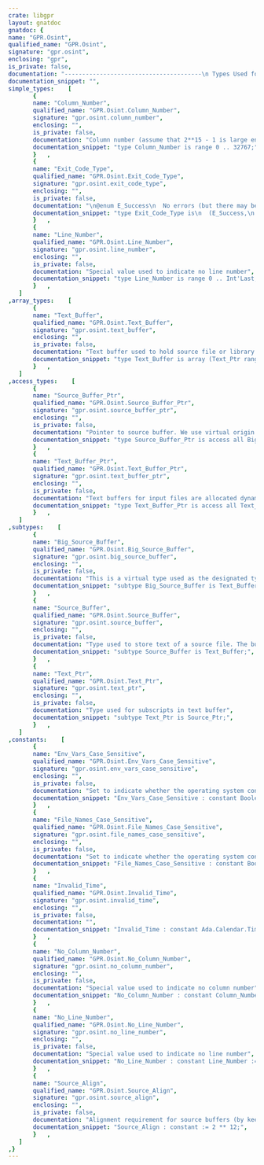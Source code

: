 ```yaml
---
crate: libgpr
layout: gnatdoc
gnatdoc: {
name: "GPR.Osint",
qualified_name: "GPR.Osint",
signature: "gpr.osint",
enclosing: "gpr",
is_private: false,
documentation: "---------------------------------------\n Types Used for Text Buffer Handling --\n---------------------------------------",
documentation_snippet: "",
simple_types:    [
       {
       name: "Column_Number",
       qualified_name: "GPR.Osint.Column_Number",
       signature: "gpr.osint.column_number",
       enclosing: "",
       is_private: false,
       documentation: "Column number (assume that 2**15 - 1 is large enough). The range for\nthis type is used to compute Hostparm.Max_Line_Length. See also the\nprocessing for -gnatyM in Stylesw).",
       documentation_snippet: "type Column_Number is range 0 .. 32767;",
       }   ,
       {
       name: "Exit_Code_Type",
       qualified_name: "GPR.Osint.Exit_Code_Type",
       signature: "gpr.osint.exit_code_type",
       enclosing: "",
       is_private: false,
       documentation: "\n@enum E_Success\n  No errors (but there may be warnings)\n@enum E_General\n  General tool error (invalid option, missing file, etc)\n@enum E_Subtool\n  Underlying tool error\n@enum E_Project\n  Project parsing error\n@enum E_Fatal\n  Critical tool error (defensive code failures and the like)",
       documentation_snippet: "type Exit_Code_Type is\n  (E_Success,\n   E_General,\n   E_Subtool,\n   E_Project,\n   E_Fatal);",
       }   ,
       {
       name: "Line_Number",
       qualified_name: "GPR.Osint.Line_Number",
       signature: "gpr.osint.line_number",
       enclosing: "",
       is_private: false,
       documentation: "Special value used to indicate no line number",
       documentation_snippet: "type Line_Number is range 0 .. Int'Last;",
       }   ,
   ]
,array_types:    [
       {
       name: "Text_Buffer",
       qualified_name: "GPR.Osint.Text_Buffer",
       signature: "gpr.osint.text_buffer",
       enclosing: "",
       is_private: false,
       documentation: "Text buffer used to hold source file or library information file",
       documentation_snippet: "type Text_Buffer is array (Text_Ptr range <>) of Character;",
       }   ,
   ]
,access_types:    [
       {
       name: "Source_Buffer_Ptr",
       qualified_name: "GPR.Osint.Source_Buffer_Ptr",
       signature: "gpr.osint.source_buffer_ptr",
       enclosing: "",
       is_private: false,
       documentation: "Pointer to source buffer. We use virtual origin addressing for source\nbuffers, with thin pointers. The pointer points to a virtual instance\nof type Big_Source_Buffer, where the actual type is in fact of type\nSource_Buffer. The address is adjusted so that the virtual origin\naddressing works correctly. See Osint.Read_Source_Buffer for further\ndetails. Again, as for Big_String_Ptr, we should never allocate using\nthis type, but we don't give a storage size clause of zero, since we\nmay end up doing deallocations of instances allocated manually.",
       documentation_snippet: "type Source_Buffer_Ptr is access all Big_Source_Buffer;",
       }   ,
       {
       name: "Text_Buffer_Ptr",
       qualified_name: "GPR.Osint.Text_Buffer_Ptr",
       signature: "gpr.osint.text_buffer_ptr",
       enclosing: "",
       is_private: false,
       documentation: "Text buffers for input files are allocated dynamically and this type\nis used to reference these text buffers.",
       documentation_snippet: "type Text_Buffer_Ptr is access all Text_Buffer;",
       }   ,
   ]
,subtypes:    [
       {
       name: "Big_Source_Buffer",
       qualified_name: "GPR.Osint.Big_Source_Buffer",
       signature: "gpr.osint.big_source_buffer",
       enclosing: "",
       is_private: false,
       documentation: "This is a virtual type used as the designated type of the access type\nSource_Buffer_Ptr, see Osint.Read_Source_File for details.",
       documentation_snippet: "subtype Big_Source_Buffer is Text_Buffer (0 .. Text_Ptr'Last);",
       }   ,
       {
       name: "Source_Buffer",
       qualified_name: "GPR.Osint.Source_Buffer",
       signature: "gpr.osint.source_buffer",
       enclosing: "",
       is_private: false,
       documentation: "Type used to store text of a source file. The buffer for the main source\n(the source specified on the command line) has a lower bound starting\nat zero. Subsequent subsidiary sources have lower bounds which are\none greater than the previous upper bound, rounded up to a multiple\nof Source_Align.",
       documentation_snippet: "subtype Source_Buffer is Text_Buffer;",
       }   ,
       {
       name: "Text_Ptr",
       qualified_name: "GPR.Osint.Text_Ptr",
       signature: "gpr.osint.text_ptr",
       enclosing: "",
       is_private: false,
       documentation: "Type used for subscripts in text buffer",
       documentation_snippet: "subtype Text_Ptr is Source_Ptr;",
       }   ,
   ]
,constants:    [
       {
       name: "Env_Vars_Case_Sensitive",
       qualified_name: "GPR.Osint.Env_Vars_Case_Sensitive",
       signature: "gpr.osint.env_vars_case_sensitive",
       enclosing: "",
       is_private: false,
       documentation: "Set to indicate whether the operating system convention is for\nenvironment variable names to be case sensitive (e.g., in Unix, set\nTrue), or non case sensitive (e.g., in Windows, set False).",
       documentation_snippet: "Env_Vars_Case_Sensitive : constant Boolean :=\n                            Get_Env_Vars_Case_Sensitive /= 0;",
       }   ,
       {
       name: "File_Names_Case_Sensitive",
       qualified_name: "GPR.Osint.File_Names_Case_Sensitive",
       signature: "gpr.osint.file_names_case_sensitive",
       enclosing: "",
       is_private: false,
       documentation: "Set to indicate whether the operating system convention is for file\nnames to be case sensitive (e.g., in Unix, set True), or non case\nsensitive (e.g., in Windows, set False).",
       documentation_snippet: "File_Names_Case_Sensitive : constant Boolean :=\n                              Get_File_Names_Case_Sensitive /= 0;",
       }   ,
       {
       name: "Invalid_Time",
       qualified_name: "GPR.Osint.Invalid_Time",
       signature: "gpr.osint.invalid_time",
       enclosing: "",
       is_private: false,
       documentation: "",
       documentation_snippet: "Invalid_Time : constant Ada.Calendar.Time;",
       }   ,
       {
       name: "No_Column_Number",
       qualified_name: "GPR.Osint.No_Column_Number",
       signature: "gpr.osint.no_column_number",
       enclosing: "",
       is_private: false,
       documentation: "Special value used to indicate no column number",
       documentation_snippet: "No_Column_Number : constant Column_Number := 0;",
       }   ,
       {
       name: "No_Line_Number",
       qualified_name: "GPR.Osint.No_Line_Number",
       signature: "gpr.osint.no_line_number",
       enclosing: "",
       is_private: false,
       documentation: "Special value used to indicate no line number",
       documentation_snippet: "No_Line_Number : constant Line_Number := 0;",
       }   ,
       {
       name: "Source_Align",
       qualified_name: "GPR.Osint.Source_Align",
       signature: "gpr.osint.source_align",
       enclosing: "",
       is_private: false,
       documentation: "Alignment requirement for source buffers (by keeping source buffers\naligned, we can optimize the implementation of Get_Source_File_Index.\nSee this routine in Sinput for details.",
       documentation_snippet: "Source_Align : constant := 2 ** 12;",
       }   ,
   ]
,}
---
```

